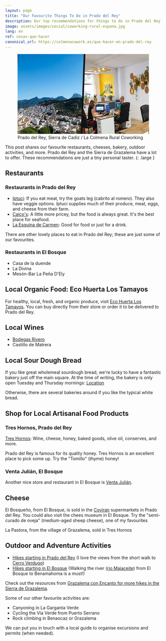 ```yaml
---
layout: page
title: "Our Favourite Things To Do in Prado del Rey"
description: Our top recommendations for things to do in Prado del Rey and the Sierra de Grazalema. Food, local products, adventure activities.
image: assets/images/social/coworking-rural-espana.jpg
lang: en
ref: cosas-que-hacer
canonical_url: https://colmenacowork.es/que-hacer-en-prado-del-rey
---
```


<figure>
  <img
    src="/assets/images/rural-coworking-spain.jpg"
    srcset="/assets/images/rural-coworking-spain@2x.jpg 2x"
    alt="Collage of a beautiful Spanish white village and a rural coworking space"
    height="257"
    width="568"
    loading="lazy"
  />
  <figcaption>Prado del Rey, Sierra de Cadiz / La Colmena Rural Coworking</figcaption>
</figure>

This post shares our favourite restaurants, cheeses, bakery, outdoor activities, and more. Prado del Rey and the Sierra de Grazalema have a lot to offer. These recommendations are just a tiny personal taster.
{: .large }

<!--more-->

## Restaurants

### Restaurants in Prado del Rey

- [Iptuci](https://www.tripadvisor.com/Restaurant_Review-g608975-d5599898-Reviews-Meson_Rural_Iptuci-Prado_del_Rey_Sierra_de_Grazalema_Natural_Park_Province_of_Cad.html): If you eat meat, try the goats leg (cabrito al romero). They also have veggie options. Iptuci supplies much of their produce, meat, eggs, and cheese from their farm.
- [Caico's](https://www.tripadvisor.com/Restaurant_Review-g608975-d2010477-Reviews-Caico_s-Prado_del_Rey_Sierra_de_Grazalema_Natural_Park_Province_of_Cadiz_Andaluci.html): A little more pricey, but the food is always great. It's the best place for seafood.
- [La Esquina de Carmen](https://www.tripadvisor.com/Restaurant_Review-g608975-d3983456-Reviews-La_Esquina_Del_Carmen-Prado_del_Rey_Sierra_de_Grazalema_Natural_Park_Province_of_.html): Good for food or just for a drink.

There are other lovely places to eat in Prado del Rey; these are just some of our favourites.

### Restaurants in El Bosque

- Casa de la duende
- La Divina
- Mesón-Bar La Peña D'Ely

## Local Organic Food: Eco Huerta Los Tamayos

For healthy, local, fresh, and organic produce, visit [Eco Huerta Los Tamayos](https://ecohuertalostamayos.com/tienda/). You can buy directly from their store or order it to be delivered to Prado del Rey.

## Local Wines

- [Bodegas Rivero](https://maps.app.goo.gl/3FWzVwpZs9vQeXAZ6)
- Castillo de Matrera

## Local Sour Dough Bread

If you like great wholemeal sourdough bread, we're lucky to have a fantastic bakery just off the main square. At the time of writing, the bakery is only open Tuesday and Thursday mornings: [Location](https://maps.app.goo.gl/pYkWg7ZetH8fQgu5A)

Otherwise, there are several bakeries around if you like the typical white bread.

## Shop for Local Artisanal Food Products

### Tres Hornos, Prado del Rey

[Tres Hornos](https://maps.app.goo.gl/oopVG3Nrb5m3TWaS9): Wine, cheese, honey, baked goods, olive oil, conserves, and more.

Prado del Rey is famous for its quality honey. Tres Hornos is an excellent place to pick some up. Try the "Tomillo" (thyme) honey!

### Venta Julián, El Bosque

Another nice store and restaurant in El Bosque is [Venta Julián](https://maps.app.goo.gl/DzKJqS3ahPPpFGVp8).

## Cheese

El Bosqueño, from El Bosque, is sold in the [Coviran](https://maps.app.goo.gl/T3UXeuasnCzUx1QJ7) supermarkets in Prado del Rey. You could also visit the chees museum in El Bosque. Try the "semi-curado de oveja" (medium-aged sheep cheese), one of my favourites

La Pastora, from the village of Grazalema, sold in Tres Hornos

## Outdoor and Adventure Activities

- [Hikes starting in Prado del Rey](https://www.grazalemaconencanto.com/informacion/senderos-en-prado-del-rey) (I love the views from the short walk to [Cerro Verdugo](https://www.grazalemaconencanto.com/informacion/sendero/subida-al-cerro-verdugo-516))
- [Hikes starting in El Bosque](https://www.grazalemaconencanto.com/informacion/senderos-en-el-bosque) (Walking the river ([rio Majaceite](https://www.grazalemaconencanto.com/informacion/sendero/rio-majaceite-186)) from El Bosque to Benamahoma is a must!)

Check out the resources from [Grazalema con Encanto for more hikes in the Sierra de Grazalema](https://www.grazalemaconencanto.com/informacion/senderos).

Some of our other favourite activities are:

- Canyoning in La Garganta Verde
- Cycling the Vía Verde from Puerto Serrano
- Rock climbing in Benaocaz or Grazalema

We can put you in touch with a local guide to organise excursions and permits (when needed).
